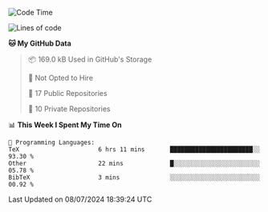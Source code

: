 <!--START_SECTION:waka-->
![Code Time](http://img.shields.io/badge/Code%20Time-963%20hrs%204%20mins-blue)

![Lines of code](https://img.shields.io/badge/From%20Hello%20World%20I%27ve%20Written-213.0%20thousand%20lines%20of%20code-blue)

**🐱 My GitHub Data** 

> 📦 169.0 kB Used in GitHub's Storage 
 > 
> 🚫 Not Opted to Hire
 > 
> 📜 17 Public Repositories 
 > 
> 🔑 10 Private Repositories 
 > 
📊 **This Week I Spent My Time On** 

```text
💬 Programming Languages: 
TeX                      6 hrs 11 mins       ███████████████████████░░   93.30 % 
Other                    22 mins             █░░░░░░░░░░░░░░░░░░░░░░░░   05.78 % 
BibTeX                   3 mins              ░░░░░░░░░░░░░░░░░░░░░░░░░   00.92 % 
```


 Last Updated on 08/07/2024 18:39:24 UTC
<!--END_SECTION:waka-->
